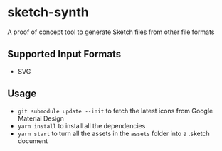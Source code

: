 # sketch-synth

A proof of concept tool to generate Sketch files from other file formats

## Supported Input Formats

- SVG

## Usage

- `git submodule update --init` to fetch the latest icons from Google Material Design
- `yarn install` to install all the dependencies
- `yarn start` to turn all the assets in the `assets` folder into a .sketch document
